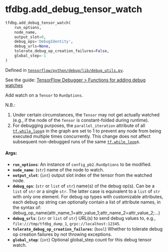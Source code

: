 <div itemscope itemtype="http://developers.google.com/ReferenceObject">
<meta itemprop="name" content="tfdbg.add_debug_tensor_watch" />
</div>

# tfdbg.add_debug_tensor_watch

``` python
tfdbg.add_debug_tensor_watch(
    run_options,
    node_name,
    output_slot=0,
    debug_ops='DebugIdentity',
    debug_urls=None,
    tolerate_debug_op_creation_failures=False,
    global_step=-1
)
```



Defined in [`tensorflow/python/debug/lib/debug_utils.py`](https://www.tensorflow.org/code/tensorflow/python/debug/lib/debug_utils.py).

See the guide: [TensorFlow Debugger > Functions for adding debug watches](../../../api_guides/python/tfdbg.md#Functions_for_adding_debug_watches)

Add watch on a `Tensor` to `RunOptions`.

N.B.:
  1. Under certain circumstances, the `Tensor` may not get actually watched
    (e.g., if the node of the `Tensor` is constant-folded during runtime).
  2. For debugging purposes, the `parallel_iteration` attribute of all
    <a href="../tf/while_loop.md"><code>tf.while_loop</code></a>s in the graph are set to 1 to prevent any node from
    being executed multiple times concurrently. This change does not affect
    subsequent non-debugged runs of the same <a href="../tf/while_loop.md"><code>tf.while_loop</code></a>s.

#### Args:

* <b>`run_options`</b>: An instance of `config_pb2.RunOptions` to be modified.
* <b>`node_name`</b>: (`str`) name of the node to watch.
* <b>`output_slot`</b>: (`int`) output slot index of the tensor from the watched node.
* <b>`debug_ops`</b>: (`str` or `list` of `str`) name(s) of the debug op(s). Can be a
    `list` of `str` or a single `str`. The latter case is equivalent to a
    `list` of `str` with only one element.
    For debug op types with customizable attributes, each debug op string can
    optionally contain a list of attribute names, in the syntax of:
      debug_op_name(attr_name_1=attr_value_1;attr_name_2=attr_value_2;...)
* <b>`debug_urls`</b>: (`str` or `list` of `str`) URL(s) to send debug values to,
    e.g., `file:///tmp/tfdbg_dump_1`, `grpc://localhost:12345`.
* <b>`tolerate_debug_op_creation_failures`</b>: (`bool`) Whether to tolerate debug op
    creation failures by not throwing exceptions.
* <b>`global_step`</b>: (`int`) Optional global_step count for this debug tensor
    watch.